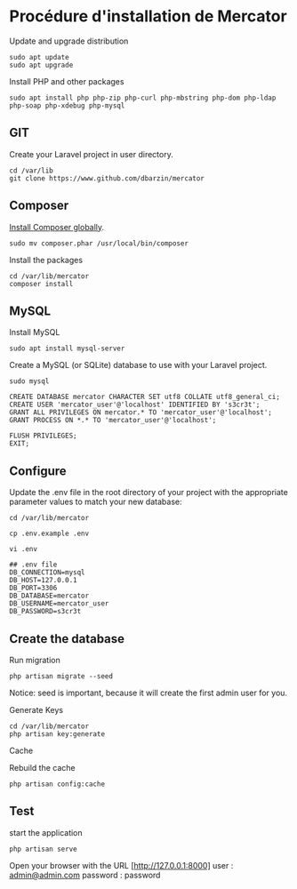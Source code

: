 # Procédure d'installation de Mercator

Update and upgrade distribution

    sudo apt update
    sudo apt upgrade

Install PHP and other packages

    sudo apt install php php-zip php-curl php-mbstring php-dom php-ldap php-soap php-xdebug php-mysql

## GIT

Create your Laravel project in user directory.

    cd /var/lib
    git clone https://www.github.com/dbarzin/mercator

## Composer

[Install Composer globally](https://getcomposer.org/download/).

    sudo mv composer.phar /usr/local/bin/composer

Install the packages

    cd /var/lib/mercator
    composer install

## MySQL

Install MySQL

    sudo apt install mysql-server

Create a MySQL (or SQLite) database to use with your Laravel project.

    sudo mysql

    CREATE DATABASE mercator CHARACTER SET utf8 COLLATE utf8_general_ci;
    CREATE USER 'mercator_user'@'localhost' IDENTIFIED BY 's3cr3t';
    GRANT ALL PRIVILEGES ON mercator.* TO 'mercator_user'@'localhost';
    GRANT PROCESS ON *.* TO 'mercator_user'@'localhost';

    FLUSH PRIVILEGES;
    EXIT;

## Configure

Update the .env file in the root directory of your project with the appropriate parameter values to match your new database:

    cd /var/lib/mercator

    cp .env.example .env

    vi .env

    ## .env file
    DB_CONNECTION=mysql
    DB_HOST=127.0.0.1
    DB_PORT=3306
    DB_DATABASE=mercator
    DB_USERNAME=mercator_user
    DB_PASSWORD=s3cr3t


## Create the database

Run migration

    php artisan migrate --seed 

Notice: seed is important, because it will create the first admin user for you. 

Generate Keys

    cd /var/lib/mercator 
    php artisan key:generate

Cache

Rebuild the cache

    php artisan config:cache

## Test

start the application

    php artisan serve

Open your browser with the URL [http://127.0.0.1:8000]
    user : admin@admin.com
    password : password




